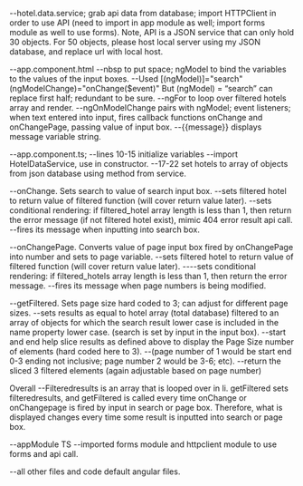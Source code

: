 --hotel.data.service; grab api data from database; import HTTPClient in order to use API (need to import in app module as well; import forms module as well to use forms).  Note, API is a JSON service that can only hold 30 objects. For 50 objects, please host local server using my JSON database, and replace url with local host.


--app.component.html
  --nbsp to put space; ngModel to bind the variables to the values of the input boxes. 
  --Used [(ngModel)]="search" (ngModelChange)="onChange($event)"
  But (ngModel) = “search” can replace first half; redundant to be sure.
  --ngFor to loop over filtered hotels array and render.
  --ngOnModelChange pairs with ngModel; event listeners; when text entered into input, fires callback functions onChange and onChangePage, passing value of input box.
  --{{message}} displays message variable string.


--app.component.ts; 
	--lines 10-15 initialize variables
	--import HotelDataService, use in constructor.
	--17-22 set hotels to array of objects from json database using method from service.
	
  
--onChange. Sets search to value of search input box.
	--sets filtered hotel to return value of filtered function (will cover return value later).
	--sets conditional rendering: if filtered_hotel array length is less than 1, then return the error message (if not filtered hotel exist), mimic 404 error result api call.
	--fires its message when inputting into search box.
	
  
--onChangePage. Converts value of page input box fired by onChangePage into number and sets to page variable.
    --sets filtered hotel to return value of filtered function (will cover return value later).
    ----sets conditional rendering: if filtered_hotels array length is less than 1, then return the error message. 
    --fires its message when page numbers is being modified.
	
  
--getFiltered. Sets page size hard coded to 3; can adjust for different page sizes.
    --sets results as equal to hotel array (total database) filtered to an array of objects for which the search result lower case is included in the name     property lower case. (search is set by input in the input box).
    --start and end help slice results as defined above to display the Page Size number of elements (hard coded here to 3). 
    --(page number of 1 would be start end 0-3 ending not inclusive; page number 2 would be 3-6; etc).
    --return the sliced 3 filtered elements (again adjustable based on page number) 


Overall
--Filteredresults is an array that is looped over in li. getFiltered sets filteredresults, and getFiltered is called every time onChange or onChangepage is fired by input in search or page box. Therefore, what is displayed changes every time some result is inputted into search or page box.  


--appModule TS
	--imported forms module and httpclient module to use forms and api call.


--all other files and code default angular files.
